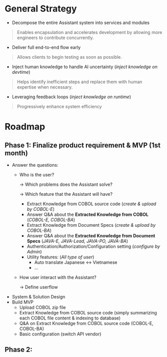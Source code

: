 # General Strategy
- Decompose the entire Assistant system into services and modules
> Enables encapsulation and accelerates development by allowing more engineers to contribute concurrently.
- Deliver full end-to-end flow early
> Allows clients to begin testing as soon as possible.
- Inject human knowledge to handle AI uncertainty (_inject knowledge on devtime_)
> Helps identify inefficient steps and replace them with human expertise when necessary.
- Leveraging feedback loops (_inject knowledge on runtime_)
> Progressively enhance system efficiency

# Roadmap
## Phase 1: Finalize product requirement & MVP (1st month)
- Answer the questions:
    - Who is the user?
      
      -> Which problems does the Assistant solve?
      
      -> Which feature that the Assistant will have?
        - Extract Knowledge from COBOL source code (_create & upload by COBOL-E_)
        - Answer Q&A about the **Extracted Knowledge from COBOL** (_COBOL-E, COBOL-BA_)
        - Extract Knowledge from Document Specs (_create & upload by COBOL-BA_)
        - Answer Q&A about the **Extracted Knowledge from Document Specs** (_JAVA-E, JAVA-Lead, JAVA-PO, JAVA-BA_)
        - Authentication/Authorization/Configuration setting (_configure by Admin_)
        - Utility features: (_All type of user_)
            - Auto translate Japanese <-> Vietnamese
            - ...
            
    - How user interact with the Assistant?
      
      -> Define userflow
- System & Solution Design
- Build MVP
    - Upload COBOL zip file
    - Extract Knowledge from COBOL source code (simply summarizing each COBOL file content & indexing to database)
    - Q&A on Extract Knowledge from COBOL source code (COBOL-E, COBOL-BA)
    - Basic configuration (switch API vendor)

## Phase 2: 
